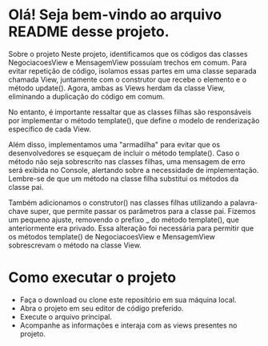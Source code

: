 

# Olá! Seja bem-vindo ao arquivo README desse projeto.

Sobre o projeto
Neste projeto, identificamos que os códigos das classes NegociacoesView e MensagemView possuíam trechos em comum. Para evitar repetição de código, isolamos essas partes em uma classe separada chamada View, juntamente com o construtor que recebe o elemento e o método update(). Agora, ambas as Views herdam da classe View, eliminando a duplicação do código em comum.

No entanto, é importante ressaltar que as classes filhas são responsáveis por implementar o método template(), que define o modelo de renderização específico de cada View.

Além disso, implementamos uma "armadilha" para evitar que os desenvolvedores se esqueçam de incluir o método template(). Caso o método não seja sobrescrito nas classes filhas, uma mensagem de erro será exibida no Console, alertando sobre a necessidade de implementação. Lembre-se de que um método na classe filha substitui os métodos da classe pai.

Também adicionamos o construtor() nas classes filhas utilizando a palavra-chave super, que permite passar os parâmetros para a classe pai. Fizemos um pequeno ajuste, removendo o prefixo _ do método template(), que anteriormente era privado. Essa alteração foi necessária para permitir que os métodos template() de NegociacoesView e MensagemView sobrescrevam o método na classe View.
<div style="https://img.freepik.com/fotos-premium/superficie-em-branco-texturizada-suja-fundo-cinza-abstrato-papel-de-parede-de-cartaz-sujo-com-sto-granulado-aspero_124507-10829.jpg">

# Como executar o projeto
* Faça o download ou clone este repositório em sua máquina local.<br>
* Abra o projeto em seu editor de código preferido.<br>
* Execute o arquivo principal.<br>
* Acompanhe as informações e interaja com as views presentes no projeto.
</div>